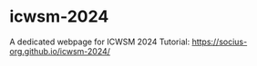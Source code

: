 # icwsm-2024
A dedicated webpage for ICWSM 2024 Tutorial: https://socius-org.github.io/icwsm-2024/ 
